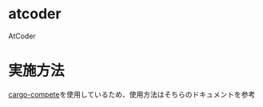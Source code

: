# atcoder
AtCoder

# 実施方法
[cargo-compete](https://github.com/qryxip/cargo-compete)を使用しているため、使用方法はそちらのドキュメントを参考
